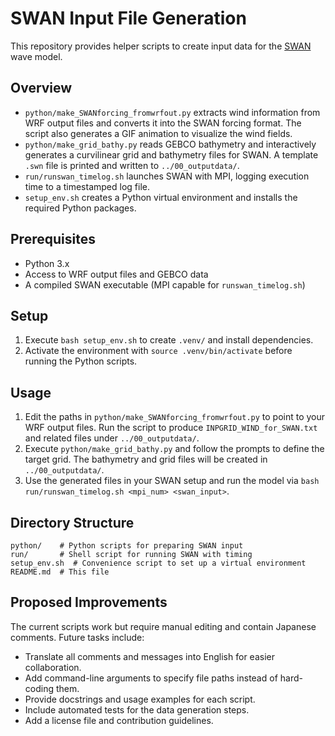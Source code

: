 # SWAN Input File Generation

This repository provides helper scripts to create input data for the [SWAN](https://swanmodel.sourceforge.io/) wave model.

## Overview
- `python/make_SWANforcing_fromwrfout.py` extracts wind information from WRF output files and converts it into the SWAN forcing format. The script also generates a GIF animation to visualize the wind fields.
- `python/make_grid_bathy.py` reads GEBCO bathymetry and interactively generates a curvilinear grid and bathymetry files for SWAN. A template `.swn` file is printed and written to `../00_outputdata/`.
- `run/runswan_timelog.sh` launches SWAN with MPI, logging execution time to a timestamped log file.
- `setup_env.sh` creates a Python virtual environment and installs the required Python packages.

## Prerequisites
- Python 3.x
- Access to WRF output files and GEBCO data
- A compiled SWAN executable (MPI capable for `runswan_timelog.sh`)

## Setup
1. Execute `bash setup_env.sh` to create `.venv/` and install dependencies.
2. Activate the environment with `source .venv/bin/activate` before running the Python scripts.

## Usage
1. Edit the paths in `python/make_SWANforcing_fromwrfout.py` to point to your WRF output files. Run the script to produce `INPGRID_WIND_for_SWAN.txt` and related files under `../00_outputdata/`.
2. Execute `python/make_grid_bathy.py` and follow the prompts to define the target grid. The bathymetry and grid files will be created in `../00_outputdata/`.
3. Use the generated files in your SWAN setup and run the model via `bash run/runswan_timelog.sh <mpi_num> <swan_input>`.

## Directory Structure
```
python/    # Python scripts for preparing SWAN input
run/       # Shell script for running SWAN with timing
setup_env.sh  # Convenience script to set up a virtual environment
README.md  # This file
```

## Proposed Improvements
The current scripts work but require manual editing and contain Japanese comments. Future tasks include:
- Translate all comments and messages into English for easier collaboration.
- Add command-line arguments to specify file paths instead of hard-coding them.
- Provide docstrings and usage examples for each script.
- Include automated tests for the data generation steps.
- Add a license file and contribution guidelines.

